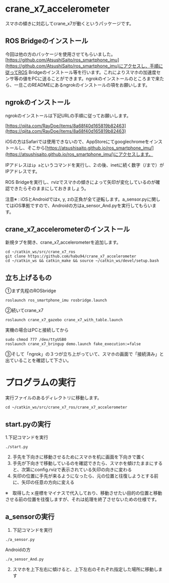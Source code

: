 # crane_x7_accelerometer
スマホの傾きに対応してcrane_x7が動くというパッケージです。

## ROS Bridgeのインストール
今回は他の方のパッケージを使用させてもらいました。
[https://github.com/AtsushiSaito/ros_smartphone_imu](https://github.com/AtsushiSaito/ros_smartphone_imu)にアクセスし、手順に従ってROS Bridgeのインストール等を行います。これによりスマホの加速度センサ等の値をPCに送ることができます。ngrokのインストールのところまで来たら、一旦このREADMEにあるngrokのインストールの項をお願いします。

## ngrokのインストール
ngrokのインストールは下記URLの手順に従ってお願いします。

[https://qiita.com/RayDoe/items/8a68f40d165819b82463](https://qiita.com/RayDoe/items/8a68f40d165819b82463)

iOSの方はSafariでは使用できないので、AppStoreにてgooglechromeをインストールし、そこから[https://atsushisaito.github.io/ros_smartphone_imu/](https://atsushisaito.github.io/ros_smartphone_imu/)にアクセスします。

IPアドレスは`ip a`というコマンドを実行し、2:の後、inetに続く数字（/まで）がIPアドレスです。

ROS Bridgeを実行し、rvizでスマホの傾きによって矢印が変化しているのが確認できたらそのままにしておきましょう。

注意※ : iOSとAndroidではx, y, zの正負が全て逆転します。a_sensor.pyに関してはiOS準拠ですので、Androidの方はa_sensor_And.pyを実行してもらいます。

## crane_x7_accelerometerのインストール
新規タブを開き、crane_x7_accelerometerを追加します。
```
cd ~/catkin_ws/src/crane_x7_ros
git clone https://github.com/habu94/crane_x7_accelerometer
cd ~/catkin_ws && catkin_make && source ~/catkin_ws/devel/setup.bash
```

## 立ち上げるもの

①まず先程のROSbridge
```
roslaunch ros_smartphone_imu rosbridge.launch
```
②続いてcrane_x7
```
roslaunch crane_x7_gazebo crane_x7_with_table.launch
```
実機の場合はPCと接続してから
```
sudo chmod 777 /dev/ttyUSB0
roslaunch crane_x7_bringup demo.launch fake_execution:=false
```
③そして「ngrok」の３つが立ち上がっていて、スマホの画面で「接続済み」と出ていることを確認して下さい。

# プログラムの実行
実行ファイルのあるディレクトリに移動します。
```
cd ~/catkin_ws/src/crane_x7_ros/crane_x7_accelerometer
```
## start.pyの実行

1.下記コマンドを実行
```
./start.py
```
2. 手先を下向きに移動させるためにスマホを机に画面を下向きで置く
3. 手先が下向きで移動しているのを確認できたら、スマホを傾けたままにすると、次第にconfig.rvizで表示されている矢印の向きに変わる
4. 矢印の位置に手先が来るようになったら、元の位置と往復しようとする前に、矢印の任意の方向に変える

※　取得したｘ座標をマイナスで代入しており、移動させたい目的の位置と移動させる前の位置を往復しますが、それは処理を終了させないための仕様です。

## a_sensorの実行

1. 下記コマンドを実行
```
./a_sensor.py
```
Androidの方
```
./a_sensor_And.py
```
2. スマホを上下左右に傾けると、上下左右のそれぞれ指定した場所に移動します
